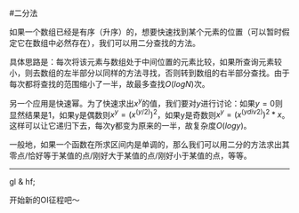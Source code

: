 #二分法

如果一个数组已经是有序（升序）的，想要快速找到某个元素的位置（可以暂时假定它在数组中必然存在），我们可以用二分查找的方法。

具体思路是：每次将该元素与数组处于中间位置的元素比较，如果所查询元素较小，则去数组的左半部分以同样的方法寻找，否则转到数组的右半部分查找。由于每次都将查找的范围缩小了一半，故最多查找$O(logN)$次。

另一个应用是快速幂。为了快速求出$x^y$的值，我们要对$y$进行讨论：如果$y=0$则显然结果是1，如果y是偶数则$x^y=(x^(y/2))^2$，如果y是奇数则$x^y=(x^(y div 2))^2*x$。这样可以让它递归下去，每次y都变为原来的一半，故复杂度$O(logy)$。

一般地，如果一个函数在所求区间内是单调的，那么我们可以用二分的方法求出其零点/恰好等于某值的点/刚好大于某值的点/刚好小于某值的点，等等。


---------

gl & hf;

开始新的OI征程吧～
